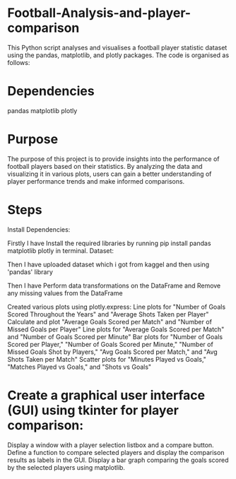 # Football-Analysis-and-player-comparison
This Python script analyses and visualises a football player statistic dataset using the pandas, matplotlib, and plotly packages. The code is organised as follows:
# Dependencies
pandas
matplotlib
plotly

# Purpose
The purpose of this project is to provide insights into the performance of football players based on their statistics. By analyzing the data and visualizing it in various plots, users can gain a better understanding of player performance trends and make informed comparisons.

# Steps
Install Dependencies:

Firstly I have Install the required libraries by running pip install pandas matplotlib plotly in terminal.
Dataset:

Then I have uploaded dataset which i got from kaggel and then using 'pandas' library 

Then I have Perform data transformations on the DataFrame and Remove any missing values from the DataFrame

Created various plots using plotly.express:
Line plots for "Number of Goals Scored Throughout the Years" and "Average Shots Taken per Player"
Calculate and plot "Average Goals Scored per Match" and "Number of Missed Goals per Player"
Line plots for "Average Goals Scored per Match" and "Number of Goals Scored per Minute"
Bar plots for "Number of Goals Scored per Player," "Number of Goals Scored per Minute," "Number of Missed Goals Shot by Players," "Avg Goals Scored per Match," and "Avg Shots Taken per Match"
Scatter plots for "Minutes Played vs Goals," "Matches Played vs Goals," and "Shots vs Goals"

# Create a graphical user interface (GUI) using tkinter for player comparison:

Display a window with a player selection listbox and a compare button.
Define a function to compare selected players and display the comparison results as labels in the GUI.
Display a bar graph comparing the goals scored by the selected players using matplotlib.
